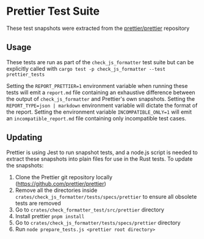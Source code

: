 # Prettier Test Suite

These test snapshots were extracted from the
[prettier/prettier](https://github.com/prettier/prettier) repository

## Usage

These tests are run as part of the `check_js_formatter` test suite but can be
explicitly called with `cargo test -p check_js_formatter --test prettier_tests`

Setting the `REPORT_PRETTIER=1` environment variable when running these tests
will emit a `report.md` file containing an exhaustive difference between the
output of `check_js_formatter` and Prettier's own snapshots.
Setting the `REPORT_TYPE=json | markdown` environment variable will dictate the format of the report.
Setting the environment variable `INCOMPATIBLE_ONLY=1` will emit an `incompatible_report.md`
file containing only incompatible test cases.


## Updating

Prettier is using Jest to run snapshot tests, and a node.js script is needed to
extract these snapshots into plain files for use in the Rust tests. To update
the snapshots:

1. Clone the Prettier git repository locally (https://github.com/prettier/prettier)
2. Remove all the directories inside
   `crates/check_js_formatter/tests/specs/prettier` to ensure all obsolete tests are
   removed
3. Go to `crates/check_formatter_test/src/prettier` directory
4. Install prettier ``pnpm install``
5. Go to `crates/check_js_formatter/tests/specs/prettier` directory
6. Run `node prepare_tests.js <prettier root directory>`
